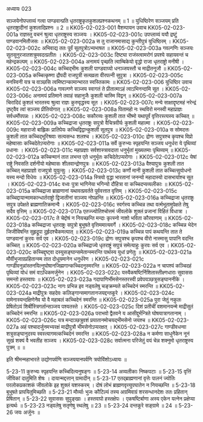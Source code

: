 अध्यायः 023

सञ्जयेनोपप्लाव्यं गत्वा पाण्डवान्प्रति धृतराष्ट्रकृतकुशलप्रश्नकथनम् ॥ 1 ॥ युधिष्ठिरेण सञ्जयम् प्रति धृतराष्ट्रादीनां कुशलादिप्रश्नः ॥ 2 ॥
KK05-02-023-001	वैशम्पायन उवाच 
KK05-02-023-001a	राज्ञस्तु वचनं श्रुत्वा धृतराष्ट्रस्य सञ्जयः ।
KK05-02-023-001c	उपप्लाव्यं ययौ द्रष्टुं पाण्डवानमितौजसः ॥
KK05-02-023-002a	स तु राजानमासाद्य कुन्तीपुत्रं युधिष्ठिरम् ।
KK05-02-023-002c	अभिवाद्य ततः पूर्वं सूतपुत्रोऽभ्यभाषत ॥
KK05-02-023-003a	गवल्गणिः सञ्जयः सूतसूनुरजातशत्रुमवदत्प्रतीतः ।
KK05-02-023-003c	दिष्ट्या राजंस्त्वामरोगं प्रपश्ये सहायवन्तं च महेन्द्रकल्पम् ॥
KK05-02-023-004a	अनामयं पृच्छति त्वाम्बिकेयो वृद्धो राजा धृतराष्ट्रो मनीषी ।
KK05-02-023-004c	कच्चिद्भीमः कुशली पाण्डवाग्र्यो धनञ्जयस्तौ च माद्रीतनूजौ ॥
KK05-02-023-005a	कच्चित्कृष्णा द्रौपदी राजपुत्री सत्यव्रता वीरपत्नी सुपुत्रा ।
KK05-02-023-005c	मनस्विनी यत्र च वाञ्छसि त्वमिष्टान्कामान्भारत स्वस्तिकामः ॥
KK05-02-023-006	युधिष्ठिर उवाच 
KK05-02-023-006a	गावल्गणे सञ्जय स्वागतं ते प्रीतात्माऽहं त्वाऽभिनन्दामि सूत ।
KK05-02-023-006c	अनामयं प्रतिमाने तवाहं सहानुजैः कुशली चास्मि विद्वन् ॥
KK05-02-023-007a	चिरादिदं कुशलं भारतस्य श्रुत्वा राज्ञः कुरुवृद्धस्य सूत ।
KK05-02-023-007c	मन्ये साक्षाद्दृष्टमहं नरेन्द्रं दृष्ट्वैव त्वां सञ्जय प्रीतियोगात् ॥
KK05-02-023-008a	पितामहो नः स्थविरो मनस्वी महाप्राज्ञः सर्वधर्मोपपन्नः ।
KK05-02-023-008c	सकौरव्यः कुशली तात भीष्मो यथापूर्वं वृत्तिरस्त्यस्य कच्चित् ॥
KK05-02-023-009a	कच्चिद्राजा धृतराष्ट्रः सपुत्रो वैचित्रवीर्यः कुशली महात्मा ।
KK05-02-023-009c	महाराजो बाह्लिकः प्रातिपेयः कच्चिद्विद्वान्कुशली सूतपुत्र ॥
KK05-02-023-010a	स सोमदत्तः कुशली तात कच्चिद्भूरिश्रवाः सत्यसन्धः शलश्च ।
KK05-02-023-010c	द्रोणः सपुत्रश्च कृपश्च विप्रो महेष्वासाः कच्चिदेतेऽप्यरोगाः ॥
KK05-02-023-011a	सर्वे कुरुभ्यः स्पृहयन्ति सञ्जय धनुर्धरा ये पृथिव्यां प्रधानाः ।
KK05-02-023-011c	महाप्रज्ञाः सर्वशास्त्रावदाता धनुर्भृतां मुख्यतमाः पृथिव्याम् ॥
KK05-02-023-012a	कच्चिन्मानं तात लभन्त एते धनुर्भृतः कचिदेतेऽप्यरोगाः ।
KK05-02-023-012c	येषां राष्ट्रे निवसति दर्शनीयो महेष्वासः शीलवान्द्रोणपुत्रः ॥
KK05-02-023-013a	वैश्यापुत्रः कुशली तात कच्चित् महाप्राज्ञो राजपुत्रो युयुत्सुः ।
KK05-02-023-013c	कर्णो मानी कुशली तात कच्चित्सुयोधनो यस्य मन्दो विधेयः ॥
KK05-02-023-014a	स्त्रियो वृद्धा भारतानां जनन्यो महादास्यो दासभार्याश्च सूत ।
KK05-02-023-014c	वध्वः पुत्रा भागिनेया भगिन्यो दौहित्रा वा कच्चिदप्यव्यलीकाः ॥
KK05-02-023-015a	कच्चिद्राजा ब्राह्मणानां यथावत्प्रवर्तते पूर्ववत्तात वृत्तिम् ।
KK05-02-023-015c	कच्चिद्दायान्मामकान्धार्तराष्ट्रो द्विजातीनां सञ्जय नोपहन्ति ॥
KK05-02-023-016a	कच्चिद्राजा धृतराष्ट्रः सपुत्र उपेक्षते ब्राह्मणातिक्रमान्वै ।
KK05-02-023-016c	स्वर्गस्य कच्चिन्न तथा वर्त्मभूतामुपेक्षते तेषु सदैव वृत्तिम् ॥
KK05-02-023-017a	एतज्ज्योतिश्चोत्तमं जीवलोके शुक्लं प्रजानां विहितं विधात्रा ।
KK05-02-023-017c	ते चेद्दोषं न नियच्छन्ति मन्दाः कृत्स्नो नाशो भविता कौरवाणाम् ॥
KK05-02-023-018a	कच्चिद्राजा धृतराष्ट्रः सपुत्रो बुभूषते वृत्तिममात्यवर्गे ।
KK05-02-023-018c	कच्चिन्न भेदेन जिजीविषन्ति सुहृद्रूपा दुर्हृदश्चैकमत्यात् ॥
KK05-02-023-019a	कच्चिन्न पापं कथयन्ति तात ते पाण्डवानां कुरवः सर्व एव ।
KK05-02-023-019c	द्रोणः सपुत्रश्च कृपश्च वीरो नास्मासु पापानि वदन्ति कच्चित् ॥
KK05-02-023-020a	कच्चिद्राज्ये धृतराष्ट्रं सपुत्रं समेत्याहुः कुरवः सर्व एव ।
KK05-02-023-020c	कच्चिद्दृष्ट्वा दस्युसङ्घान्समेतान्स्मरन्ति पार्थस्य युधां प्रणेतुः ॥
KK05-02-023-021a	मौर्वीभुजाग्रप्रहितान्स्म तात दोधूयमानेन धनुर्धरेण ।
KK05-02-023-021c	गाण्डीवनुन्नांस्तनयित्नुघोषानजिह्मगान्कच्चिदनुस्मरन्ति ॥
KK05-02-023-022a	न चापश्यं कञ्चिदहं पृथिव्यां योधं समं वाऽधिकमर्जुनेन ।
KK05-02-023-022c	यस्यैकषष्टिर्निशितास्तीक्ष्णधाराः सुवाससः समन्तो हस्तवापः ॥
KK05-02-023-023a	गदापाणिर्भीमसेनस्तरस्वी प्रवेपयञ्छत्रुसङ्घाननीके ।
KK05-02-023-023c	नागः प्रभिन्न इव नड्वलेषु चङ्क्रम्यते कच्चिदेनं स्मरन्ति ॥
KK05-02-023-024a	माद्रीपुत्रः सहदेवः कलिङ्गान्समागतानजयद्दन्तकूरे ।
KK05-02-023-024c	वामेनास्यन्दक्षिणेनैव यो वै महाबलं कच्चिदेनं स्मरन्ति ॥
KK05-02-023-025a	पुरा जेतुं नकुलः प्रेषितोऽयं शिबींस्त्रिगर्तान्सञ्जय पश्यतस्ते ।
KK05-02-023-025c	दिशं प्रतीचीं वशमानयन्मे माद्रीसुतं कच्चिदेनं स्मरन्ति ॥
KK05-02-023-026a	पराभवो द्वैतवने य आसीद्दुर्मन्त्रिते घोषयात्रागतानाम् ।
KK05-02-023-026c	यत्र मन्दाञ्छत्रुवशं प्रयातानमोचयद्भीमसेनो जयश्च ॥
KK05-02-023-027a	अहं पश्चादर्जुनमभ्यरक्षं माद्रीपुत्रौ भीमसेनोऽप्यरक्षत् ।
KK05-02-023-027c	गाण्डीवधन्वा शत्रुसङ्घानुदस्य स्वस्त्यागमत्कच्चिदेनं स्मरन्ति ॥
KK05-02-023-028a	न कर्मणा साधुनैकेन नूनं सुखं शक्यं वै भवतीह सञ्जय ।
KK05-02-023-028c	सर्वात्मना परिजेतुं वयं चेन्न शक्नुमो धृतराष्ट्रस्य पुत्रम् ॥ ॥

इति श्रीमन्महाभारते उद्योगपर्वणि सञ्जययानपर्वणि त्रयोविंशोऽध्यायः ॥

5-23-11 कुरुभ्यः स्पृहयन्ति कच्चिदित्यनुषङ्गः ॥ 5-23-14 अव्यलीकाः निष्कपटाः ॥ 5-23-15 वृत्तिं जीविकां दातुमिति शेषः । दायान्मद्दत्तान् ग्रामादीन् ॥ 5-23-17 एतद्ब्राह्मणानां वृत्तेः पालनं ज्योतिः परलोकप्रकाशकं जीवलोके इह शुक्लं यशस्करम् । दोषं लोभं ब्राह्मणवृत्त्युपघातेन न नियच्छन्ति ॥ 5-23-18 बुभूषते प्रापयितुमिच्छति ॥ 5-23-21 मौर्व्याः भुजः कौटिल्यं तस्य अग्रमिवाग्रं शरसन्धानदेशः ततः प्रहितान् प्रेषितान् ॥ 5-23-22 सुवाससः सुपुङ्खाः । हस्तवापो हस्तक्षेपः । एकषष्टिर्बाणा अस्य एकेन यत्नेन प्रक्षेप्या इत्यर्थः ॥ 5-23-23 नड्वलेषु सतृणेषु स्थलेषु ॥ 23 ॥ 5-23-24 दन्तकूरे सङ्ग्रामे ॥ 24 ॥ 5-23-26 जयः अर्जुनः ॥
